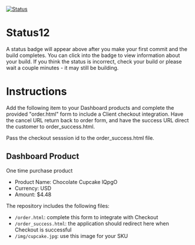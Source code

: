[![Status](https://img.shields.io/badge/status-BUILDING%20COMMIT:%200287a365971cd5e93e211685f253dac44b25050e-yellow.svg)](https://github.com/raysaavedra-work/bakery_scaffold_NaL5KZ7dUbPKxoEa/commit/0287a365971cd5e93e211685f253dac44b25050e)


# Status12

A status badge will appear above after you make your first commit and the build completes. You can click into the badge to view information about your build. If you think the status is incorrect, check your build or please wait a couple minutes - it may still be building.

# Instructions

Add the following item to your Dashboard products and complete the provided "order.html" form to include a Client checkout integration. Have the cancel URL return back to order form, and have the success URL direct the customer to order_success.html.

Pass the checkout sesssion id to the order_success.html file.

## Dashboard Product
One time purchase product
* Product Name: Chocolate Cupcake lQpgO
* Currency: USD
* Amount: $4.48

The repository includes the following files:
* `/order.html`: complete this form to integrate with Checkout
* `/order_success.html`: the application should redirect here when Checkout is successful
* `/img/cupcake.jpg`: use this image for your SKU
